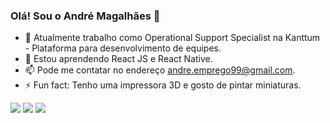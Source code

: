 ### Olá! Sou o André Magalhães 👋


- 🔭 Atualmente trabalho como Operational Support Specialist na Kanttum - Plataforma para desenvolvimento de equipes.
- 🌱 Estou aprendendo React JS e React Native.
- 📫 Pode me contatar no endereço andre.emprego99@gmail.com.
- ⚡ Fun fact: Tenho uma impressora 3D e gosto de pintar miniaturas.





<div> 
  <a href="https://www.instagram.com/acmagall/" target="_blank"><img src="https://img.shields.io/badge/-Instagram-%23E4405F?style=for-the-badge&logo=instagram&logoColor=white" target="_blank"></a>
  <a href = "mailto:andre.emprego99@gmail.com"><img src="https://img.shields.io/badge/-Gmail-%23333?style=for-the-badge&logo=gmail&logoColor=white" target="_blank"></a>
 <a href="https://www.linkedin.com/in/acmeok/" target="_blank"><img src="https://img.shields.io/badge/-LinkedIn-%230077B5?style=for-the-badge&logo=linkedin&logoColor=white" target="_blank"></a> 
</div>

